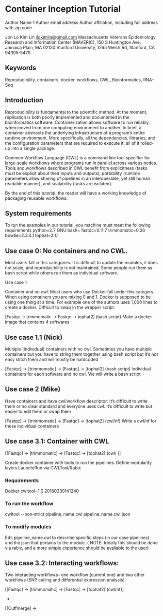 # **Container Inception Tutorial**

Author Name 1
Author email address
Author affiliation, including full address with zip code

Jon Lo Kim Lin
jlokimlin@gmail.com
Massachusetts Veterans Epidemiology Research and Information Center (MAVERIC), 150 S Huntington Ave, Jamaica Plain, MA 02130
Stanford University, 1265 Welch Rd, Stanford, CA 94305-5479.

## Keywords
Reproducibility, containers, docker, workflows, CWL, Bioinformatics, RNA-Seq

## Introduction

Reproducibility  is fundamental to the scientific method. At the moment, replication is both poorly implemented and documented in the bioinformatics software. Containerization allows software to run reliably when moved from one computing environment to another. In brief, a container abstracts the underlying infrastructure of a program’s entire runtime environment. More specifically, all the dependencies, libraries, and the configuration parameters that are required to execute it; all of it rolled-up into a single package. 

Common Workflow Language (CWL) is a command line tool specifier for large-scale workflows where programs run in parallel across various nodes. Tools and workflows described in CWL benefit from explicitness (tasks must be explicit about their inputs and outputs), portability (runtime parameters allow sharing of pipelines in an interoperable, yet still human readable manner), and scalability (tasks are isolated).

By the end of this tutorial, the reader will have a working knowledge of packaging reusable workflows. 

## System requirements
To run the examples in our tutorial, you machine must meet the following requirements
python=2.7
GNU bash=
fastqc=0.11.7
trimmomatic=0.36
bowtie=2.3.4.1
tophat=2.1.1

## Use case 0: No containers and no CWL. 
Most users fall in this categories. 
It is difficult to update the modules, it does not scale, and reproducibility is not maintained. 
Some people run them as bash script while others run them as individual software. 

Use case 1 

Container and no cwl: Most users who use Docker fall under this category. When using containers you are mixing 0 and 1. Docker is supposed to be using one thing at a time. For example one of the authors uses 1,000 lines to create a docker. Difficult to swap in the wrapper script.

[Fastqc -> trimmomatic -> Fastqc -> tophat2] (bash script)
Make a docker image that contains 4 softwares

## Use case 1.1 (Nick)

Multiple (individual) containers with no cwl. Sometimes you have multiple containers but you have to string them together using bash script but it’s not easy stitch them and will mostly be hardcoded

[Fastqc] -> [trimmomatic] -> [Fastqc] -> [tophat2]  (bash script)
Individual containers for each software and no cwl. We will write a bash script

## Use case 2 (Mike)

Have containers and have cwl/workflow descriptor: It’s difficult to write them or no clear standard and everyone uses cwl. It’s difficult to write but easier to edit them or swap them 

[Fastqc] -> [trimmomatic] -> [Fastqc] -> [tophat2]  (cwl/nf)
Write a cwl/nf for these individual containers

## Use case 3.1: Container with CWL 

[[Fastqc] -> [trimmomatic] -> [Fastqc] -> [tophat2]  (cwl/ )]

Create docker container with tools to run the pipelines.
Define modularity layers
Launch/Run via CWLTool/Rabix

### Requirements
Docker
cwltool=1.0.20180330141240

### To run the workflow
cwltool --non-strict pipeline_name.cwl pipeline_name.cwl.json

### To modify modules
Edit pipeline_name.cwl to describe specific steps (in our case pipelines) and the json that pertains to the module. ( NOTE: Ideally this should be done via rabix, and a more simple experience should be available to the user)

## Use case 3.2: Interacting workflows:
Two interacting workflows- one workflow (current one) and two other workflows (SNP calling and differential expression analysis)

[[Fastqc] -> [trimmomatic] -> [Fastqc] -> [tophat2]  (cwl/nf)]

+

[[Cuffmerge] ->
